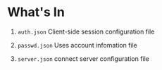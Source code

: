 What's In
============
1. `auth.json`
Client-side session configuration file

2. `passwd.json`
Uses account infomation file

3. `server.json`
connect server configuration file

